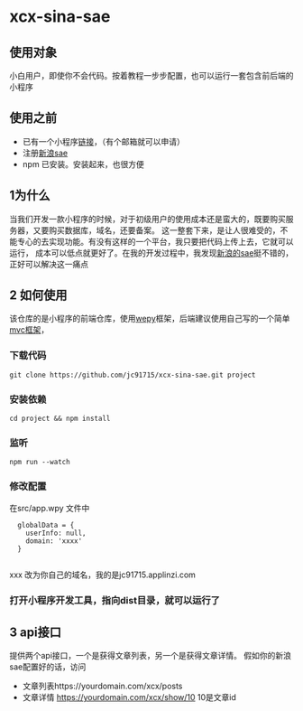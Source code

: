 # xcx-sina-sae

## 使用对象

小白用户，即使你不会代码。按着教程一步步配置，也可以运行一套包含前后端的小程序

## 使用之前
* 已有一个小程序[链接](https://mp.weixin.qq.com/cgi-bin/registermidpage?action=index&lang=zh_CN&token=)，（有个邮箱就可以申请）
* 注册[新浪sae](https://www.baidu.com/link?url=K0NWX_VBHhWcbo0bUKMs1VGEVAKVAWhsc-Yvo4yFrTilzn-Tq3rP931Hdg1A1_Jz&wd=&eqid=d5be52b600031955000000045c5d06c3)
* npm 已安装。安装起来，也很方便
## 1为什么
当我们开发一款小程序的时候，对于初级用户的使用成本还是蛮大的，既要购买服务器，又要购买数据库，域名，还要备案。
这一整套下来，是让人很难受的，不能专心的去实现功能。有没有这样的一个平台，我只要把代码上传上去，它就可以运行，
成本可以低点就更好了。在我的开发过程中，我发现[新浪的sae](https://www.baidu.com/link?url=K0NWX_VBHhWcbo0bUKMs1VGEVAKVAWhsc-Yvo4yFrTilzn-Tq3rP931Hdg1A1_Jz&wd=&eqid=d5be52b600031955000000045c5d06c3)挺不错的，正好可以解决这一痛点

## 2 如何使用
该仓库的是小程序的前端仓库，使用[wepy](https://tencent.github.io/wepy/)框架，后端建议使用自己写的一个简单[mvc框架](https://github.com/jc91715/php-simple-mvc/tree/xcx-sina-sae)，

### 下载代码

```
git clone https://github.com/jc91715/xcx-sina-sae.git project
```
### 安装依赖

```
cd project && npm install
```
### 监听
```
npm run --watch
```

### 修改配置
在src/app.wpy 文件中
```
  globalData = {
    userInfo: null,
    domain: 'xxxx'
  }
  
```
xxx 改为你自己的域名，我的是jc91715.applinzi.com

### 打开小程序开发工具，指向dist目录，就可以运行了

## 3 api接口

提供两个api接口，一个是获得文章列表，另一个是获得文章详情。
假如你的新浪sae配置好的话，访问 
* 文章列表https://yourdomain.com/xcx/posts 
* 文章详情 https://yourdomain.com/xcx/show/10 10是文章id 



